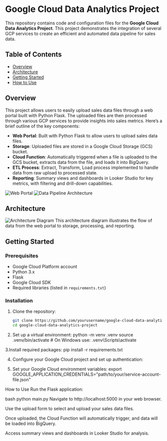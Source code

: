 # Google Cloud Data Analytics Project

This repository contains code and configuration files for the **Google Cloud Data Analytics Project**. This project demonstrates the integration of several GCP services to create an efficient and automated data pipeline for sales data.

## Table of Contents
- [Overview](#overview)
- [Architecture](#architecture)
- [Getting Started](#getting-started)
- [How to Use](#how-to-use)

## Overview

This project allows users to easily upload sales data files through a web portal built with Python Flask. The uploaded files are then processed through various GCP services to provide insights into sales metrics. Here’s a brief outline of the key components:

- **Web Portal**: Built with Python Flask to allow users to upload sales data files.
- **Storage**: Uploaded files are stored in a Google Cloud Storage (GCS) bucket.
- **Cloud Function**: Automatically triggered when a file is uploaded to the GCS bucket, extracts data from the file, and loads it into BigQuery.
- **ETL Process**: Extract, Transform, Load process implemented to handle data from raw upload to processed state.
- **Reporting**: Summary views and dashboards in Looker Studio for key metrics, with filtering and drill-down capabilities.

![Web Portal](link_to_web_portal_image)  <!-- Replace with actual image link -->
![Data Pipeline Architecture](link_to_architecture_image)  <!-- Replace with actual image link -->

## Architecture

![Architecture Diagram](link_to_architecture_diagram)  <!-- Replace with actual image link -->
This architecture diagram illustrates the flow of data from the web portal to storage, processing, and reporting.

## Getting Started

### Prerequisites
- Google Cloud Platform account
- Python 3.x
- Flask
- Google Cloud SDK
- Required libraries (listed in `requirements.txt`)

### Installation

1. Clone the repository:
   ```bash
   git clone https://github.com/yourusername/google-cloud-data-analytics-project.git
   cd google-cloud-data-analytics-project
2. Set up a virtual environment:
   python -m venv .venv
source .venv/bin/activate  # On Windows use: .venv\Scripts\activate

3.Install required packages:
pip install -r requirements.txt

4. Configure your Google Cloud project and set up authentication:

5. Set your Google Cloud environment variables:
   export GOOGLE_APPLICATION_CREDENTIALS="path/to/your/service-account-file.json"

How to Use
Run the Flask application:

bash
python main.py
Navigate to http://localhost:5000 in your web browser.

Use the upload form to select and upload your sales data files.

Once uploaded, the Cloud Function will automatically trigger, and data will be loaded into BigQuery.

Access summary views and dashboards in Looker Studio for analysis.
